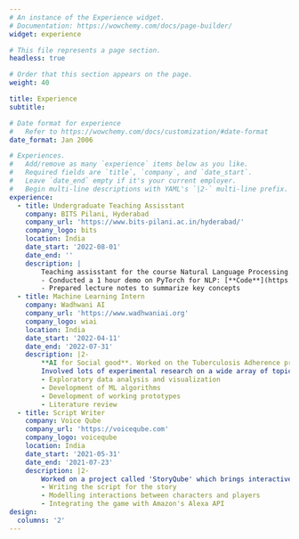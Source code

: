 ```yaml
---
# An instance of the Experience widget.
# Documentation: https://wowchemy.com/docs/page-builder/
widget: experience

# This file represents a page section.
headless: true

# Order that this section appears on the page.
weight: 40

title: Experience
subtitle:

# Date format for experience
#   Refer to https://wowchemy.com/docs/customization/#date-format
date_format: Jan 2006

# Experiences.
#   Add/remove as many `experience` items below as you like.
#   Required fields are `title`, `company`, and `date_start`.
#   Leave `date_end` empty if it's your current employer.
#   Begin multi-line descriptions with YAML's `|2-` multi-line prefix.
experience:
  - title: Undergraduate Teaching Assisstant
    company: BITS Pilani, Hyderabad
    company_url: 'https://www.bits-pilani.ac.in/hyderabad/'
    company_logo: bits
    location: India
    date_start: '2022-08-01'
    date_end: ''
    description: |
        Teaching assisstant for the course Natural Language Processing.
        - Conducted a 1 hour demo on PyTorch for NLP: [**Code**](https://github.com/greenfish8090/PyTorch-Demo-NLP)
        - Prepared lecture notes to summarize key concepts
  - title: Machine Learning Intern
    company: Wadhwani AI
    company_url: 'https://www.wadhwaniai.org'
    company_logo: wiai
    location: India
    date_start: '2022-04-11'
    date_end: '2022-07-31'
    description: |2-
        **AI for Social good**. Worked on the Tuberculosis Adherence project.\
        Involved lots of experimental research on a wide array of topics; responsibilities included:
        - Exploratory data analysis and visualization
        - Development of ML algorithms
        - Development of working prototypes
        - Literature review
  - title: Script Writer
    company: Voice Qube
    company_url: 'https://voiceqube.com'
    company_logo: voiceqube
    location: India
    date_start: '2021-05-31'
    date_end: '2021-07-23'
    description: |2-
        Worked on a project called 'StoryQube' which brings interactive 'choose your own adventure' games to Alexa powered devices. Responsibities included:
        - Writing the script for the story
        - Modelling interactions between characters and players
        - Integrating the game with Amazon's Alexa API
design:
  columns: '2'
---
```

